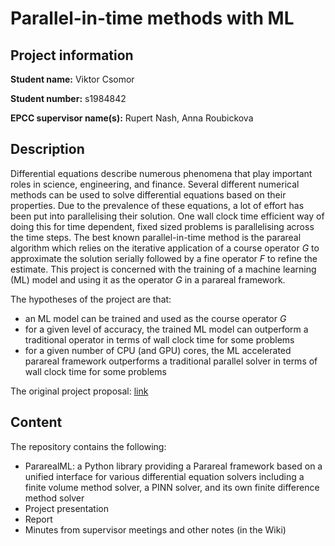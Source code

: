 # Parallel-in-time methods with ML

## Project information

**Student name:** Viktor Csomor

**Student number:** s1984842

**EPCC supervisor name(s):** Rupert Nash, Anna Roubickova

## Description

Differential equations describe numerous phenomena that play important roles in science, engineering, and finance. Several different numerical methods can be used to solve differential equations based on their properties. Due to the prevalence of these equations, a lot of effort has been put into parallelising their solution. One wall clock time efficient way of doing this for time dependent, fixed sized problems is parallelising across the time steps. The best known parallel-in-time method is the parareal algorithm which relies on the iterative application of a course operator _G_ to approximate the solution serially followed by a fine operator _F_ to refine the estimate. This project is concerned with the training of a machine learning (ML) model and using it as the operator _G_ in a parareal framework.

The hypotheses of the project are that:
* an ML model can be trained and used as the course operator _G_
* for a given level of accuracy, the trained ML model can outperform a traditional operator in terms of wall clock time for some problems
* for a given number of CPU (and GPU) cores, the ML accelerated parareal framework outperforms a traditional parallel solver in terms of wall clock time for some problems

The original project proposal: [link](https://www.wiki.ed.ac.uk/pages/viewpage.action?spaceKey=hpcdis&title=Parallel-in-time+methods+with+ML)

## Content

The repository contains the following:

* PararealML: a Python library providing a Parareal framework based on a unified interface for various differential equation solvers including a finite volume method solver, a PINN solver, and its own finite difference method solver
* Project presentation
* Report
* Minutes from supervisor meetings and other notes (in the Wiki)

